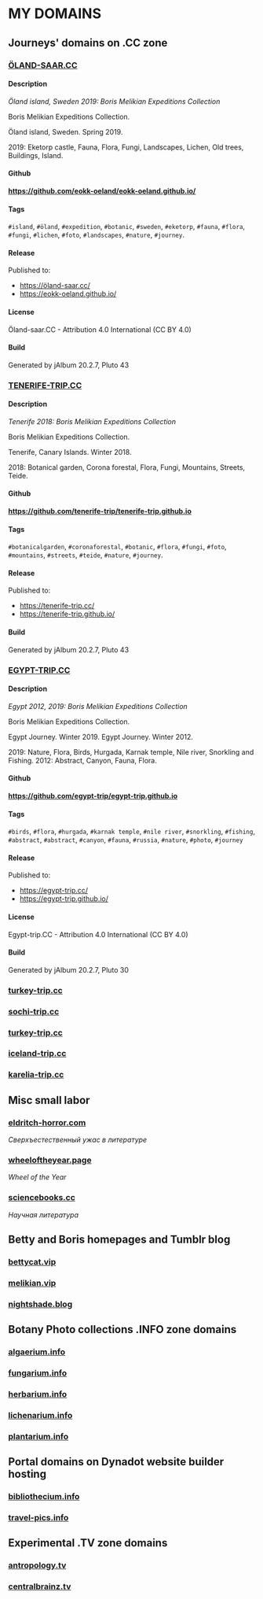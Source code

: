 # MY DOMAINS

## Journeys' domains on .CC zone

### [ÖLAND-SAAR.CC](https://xn--land-saar-z7a.cc/)

#### Description
_Öland island, Sweden 2019: Boris Melikian Expeditions Collection_

Boris Melikian Expeditions Collection.

Öland island, Sweden. Spring 2019.

2019: Eketorp castle, Fauna, Flora, Fungi, Landscapes, Lichen, Old trees, Buildings, Island.

#### Github

**https://github.com/eokk-oeland/eokk-oeland.github.io/**

#### Tags

 `#island`, `#öland`, `#expedition`, `#botanic`, `#sweden`, `#eketorp`, `#fauna`, `#flora`, `#fungi`, `#lichen`, `#foto`, `#landscapes`, `#nature`, `#journey`.

#### Release

Published to:

* https://öland-saar.cc/
* https://eokk-oeland.github.io/

#### License

Öland-saar.CC - Attribution 4.0 International (CC BY 4.0)

#### Build

Generated by jAlbum 20.2.7, Pluto 43

### [TENERIFE-TRIP.CC](https://tenerife-trip.cc/)

#### Description
_Tenerife 2018: Boris Melikian Expeditions Collection_

Boris Melikian Expeditions Collection.

Tenerife, Canary Islands. Winter 2018.

2018: Botanical garden, Corona forestal, Flora, Fungi, Mountains, Streets, Teide.

#### Github

**https://github.com/tenerife-trip/tenerife-trip.github.io**

#### Tags

 `#botanicalgarden`, `#coronaforestal`, `#botanic`, `#flora`, `#fungi`, `#foto`, `#mountains`, `#streets`, `#teide`, `#nature`, `#journey`.

#### Release

Published to:

* https://tenerife-trip.cc/
* https://tenerife-trip.github.io/

#### Build

Generated by jAlbum 20.2.7, Pluto 43

### [EGYPT-TRIP.CC](https://egypt-trip.cc/)

#### Description 
_Egypt 2012, 2019: Boris Melikian Expeditions Collection_

Boris Melikian Expeditions Collection.

Egypt Journey. Winter 2019.
Egypt Journey. Winter 2012.

2019: Nature, Flora, Birds, Hurgada, Karnak temple, Nile river, Snorkling and Fishing.
2012: Abstract, Canyon, Fauna, Flora.

#### Github

**https://github.com/egypt-trip/egypt-trip.github.io**

#### Tags

 `#birds`, `#flora`, `#hurgada`, `#karnak temple`, `#nile river`, `#snorkling`, `#fishing`, `#abstract`, `#abstract`, `#canyon`, `#fauna`, `#russia`, `#nature`, `#photo`, `#journey`

#### Release

Published to:

* https://egypt-trip.cc/
* https://egypt-trip.github.io/

#### License

Egypt-trip.CC - Attribution 4.0 International (CC BY 4.0)

#### Build

Generated by jAlbum 20.2.7, Pluto 30

### [turkey-trip.cc](https://turkey-trip.cc/)
### [sochi-trip.cc](https://sochi-trip.cc/)
### [turkey-trip.cc](https://turkey-trip.cc/)
### [iceland-trip.cc](https://iceland-trip.cc/)
### [karelia-trip.cc](https://karelia-trip.cc/)

## Misc small labor

### [eldritch-horror.com](https://eldritch-horror.com/)
_Сверхъестественный ужас в литературе_

### [wheeloftheyear.page](https://wheeloftheyear.page/)
_Wheel of the Year_
### [sciencebooks.cc](https://sciencebooks.cc/)
_Научная литература_

## Betty and Boris homepages and Tumblr blog

### [bettycat.vip](https://bettycat.vip/)
### [melikian.vip](https://melikian.vip/)
### [nightshade.blog](https://nightshade.blog/)

## Botany Photo collections .INFO zone domains

### [algaerium.info](https://algaerium.info/)
### [fungarium.info](https://fungarium.info/)
### [herbarium.info](https://herbarium.info/)
### [lichenarium.info](https://lichenarium.info/)
### [plantarium.info](https://plantarium.info/)

## Portal domains on Dynadot website builder hosting

### [bibliothecium.info](https://bibliothecium.info/)
### [travel-pics.info](https://travel-pics.vip/)

## Experimental .TV zone domains

### [antropology.tv](https://antropology.tv/)
### [centralbrainz.tv](https://centralbrainz.tv/)
